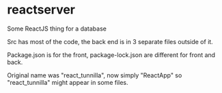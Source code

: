 # reactserver
Some ReactJS thing for a database

Src has most of the code, the back end is in 3 separate files outside of it.

Package.json is for the front, package-lock.json are different for front and back.

Original name was "react_tunnilla", now simply "ReactApp" so "react_tunnilla" might appear in some files.

